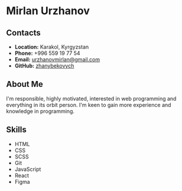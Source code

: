# **Mirlan Urzhanov**

## **Contacts**

- **Location:** Karakol, Kyrgyzstan
- **Phone:** +996 559 19 77 54
- **Email:** urzhanovmirlan@gmail.com
- **GitHub:** [zhanybekovych](https://github.com/zhanybekovych)

## **About Me**

I'm responsible, highly motivated, interested in web programming and everything in its orbit person. I'm keen to gain more experience and knowledge in programming.

## **Skills**

- HTML
- CSS
- SCSS
- Git
- JavaScript
- React
- Figma
